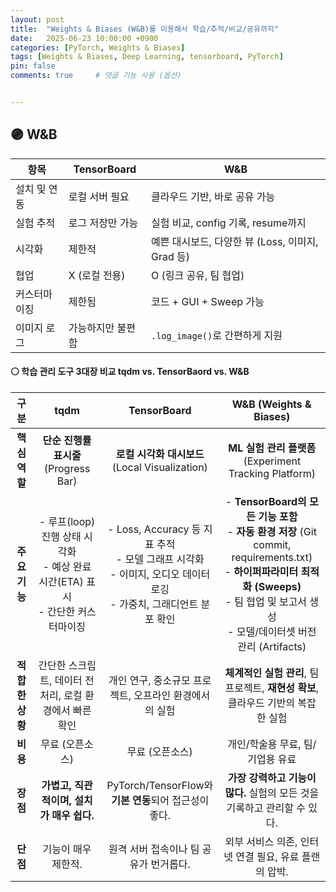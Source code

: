 ```yaml
---
layout: post
title:  "Weights & Biases (W&B)를 이용해서 학습/추적/비교/공유까지"
date:   2025-06-23 10:00:00 +0900
categories: [PyTorch, Weights & Biases]
tags: [Weights & Biases, Deep Learning, tensorboard, PyTorch]
pin: false
comments: true     # 댓글 기능 사용 (옵션)


---
```

## 🟣 W&B

| 항목      | TensorBoard | W\&B                               |
| ------- | ----------- | ---------------------------------- |
| 설치 및 연동 | 로컬 서버 필요    | 클라우드 기반, 바로 공유 가능                  |
| 실험 추적   | 로그 저장만 가능   | 실험 비교, config 기록, resume까지         |
| 시각화     | 제한적         | 예쁜 대시보드, 다양한 뷰 (Loss, 이미지, Grad 등) |
| 협업      | X (로컬 전용)   | O (링크 공유, 팀 협업)                    |
| 커스터마이징  | 제한됨         | 코드 + GUI + Sweep 가능                |
| 이미지 로그  | 가능하지만 불편함   | `.log_image()`로 간편하게 지원            |


#### ⚪ 학습 관리 도구 3대장 비교 tqdm vs. TensorBaord vs. W&B

| 구분 | tqdm | TensorBoard | W&B (Weights & Biases) |
|:---:|:---:|:---:|:---:|
| **핵심 역할** | **단순 진행률 표시줄** (Progress Bar) | **로컬 시각화 대시보드** (Local Visualization) | **ML 실험 관리 플랫폼** (Experiment Tracking Platform) |
| **주요 기능** | - 루프(loop) 진행 상태 시각화<br>- 예상 완료 시간(ETA) 표시<br>- 간단한 커스터마이징 | - Loss, Accuracy 등 지표 추적<br>- 모델 그래프 시각화<br>- 이미지, 오디오 데이터 로깅<br>- 가중치, 그래디언트 분포 확인 | - **TensorBoard의 모든 기능 포함**<br>- **자동 환경 저장** (Git commit, requirements.txt)<br>- **하이퍼파라미터 최적화 (Sweeps)**<br>- 팀 협업 및 보고서 생성<br>- 모델/데이터셋 버전 관리 (Artifacts) |
| **적합한 상황** | 간단한 스크립트, 데이터 전처리, 로컬 환경에서 빠른 확인 | 개인 연구, 중소규모 프로젝트, 오프라인 환경에서의 실험 | **체계적인 실험 관리**, 팀 프로젝트, **재현성 확보**, 클라우드 기반의 복잡한 실험 |
| **비용** | 무료 (오픈소스) | 무료 (오픈소스) | 개인/학술용 무료, 팀/기업용 유료 |
| **장점** | **가볍고, 직관적이며, 설치가 매우 쉽다.** | PyTorch/TensorFlow와 **기본 연동**되어 접근성이 좋다. | **가장 강력하고 기능이 많다.** 실험의 모든 것을 기록하고 관리할 수 있다. |
| **단점** | 기능이 매우 제한적. | 원격 서버 접속이나 팀 공유가 번거롭다. | 외부 서비스 의존, 인터넷 연결 필요, 유료 플랜의 압박. |